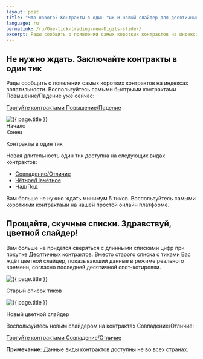 ```yaml
---
layout: post
title: "Что нового? Контракты в один тик и новый слайдер для десятичных"
language: ru
permalink: /ru/One-tick-trading-new-Digits-slider/
excerpt: Рады сообщить о появлении самых коротких контрактов на индексах волатильности. Воспользуйтесь самыми быстрыми контрактами Повышение/Падение уже сейчас...
---
```


## Не нужно ждать. Заключайте контракты в один тик

Рады сообщить о появлении самых коротких контрактов на индексах волатильности. Воспользуйтесь самыми быстрыми контрактами Повышение/Падение уже сейчас:

<div class="cta">
    <p><a class="button" href="https://www.binary.com/ru/trading.html?market=volidx&underlying=R_10&formname=risefall&duration_amount=1&duration_units=t&expiry_type=duration&date_start=now"><span>Торгуйте контрактами Повышение/Падение</span></a></p>
</div>

<div class="cta-lg">
    <img src="{{ '/images/one-tick-trade-chart_2.gif' | prepend: SourceUrl }}" alt="{{ page.title }}">
    <div class="row top-20">
        <div class="col-6">Начало</div>
        <div class="col-6">Конец</div>
    </div>
    <p>Контракты в один тик</p>
</div>

Новая длительность один тик доступна на следующих видах контрактов:

<ul class="bullet">
    <li><a href="https://www.binary.com/ru/trading.html?market=volidx&underlying=R_10&formname=matchdiff&duration_amount=1&duration_units=t&expiry_type=duration">Совпадение/Отличие</a></li>
    <li><a href="https://www.binary.com/ru/trading.html?market=volidx&underlying=R_10&formname=evenodd&duration_amount=1&duration_units=t&expiry_type=duration">Чётное/Нечётное</a></li>
    <li><a href="https://www.binary.com/ru/trading.html?market=volidx&underlying=R_10&formname=overunder&duration_amount=1&duration_units=t&expiry_type=duration">Над/Под</a></li>
</ul>

Вам больше не нужно ждать минимум 5 тиков. Воспользуйтесь самыми короткими контрактами на нашей простой онлайн платформе.

<div class="separator-lg"></div>

## Прощайте, скучные списки. Здравствуй, цветной слайдер!

Вам больше не придётся сверяться с длинными списками цифр при покупке Десятичных контрактов. Вместо старого списка с тиками Вас ждёт цветной слайдер, показывающий данные в режиме реального времени, согласно последней десятичной спот-котировки.

<div class="cta-lg">
    <div class="row align-items-end">
        <div class="col-md-6">
            <img src="{{ '/images/one-tick-trading-2.png' | prepend: SourceUrl }}" alt="{{ page.title }}">
            <p class="center-text">Старый список тиков</p>
        </div>
        <div class="col-md-6">
            <img src="{{ '/images/one-tick-trading-3.png' | prepend: SourceUrl }}" alt="{{ page.title }}">
            <p class="center-text">Новый цветной слайдер</p>
        </div>
    </div>
</div>

<div class="separator-lg"></div>
<p class="center-text">Воспользуйтесь новым слайдером на контрактах Совпадение/Отличие:</p>

<div class="cta">
    <p><a class="button" href="https://www.binary.com/ru/trading.html?market=volidx&underlying=R_10&formname=matchdiff"><span>Торгуйте контрактами Совпадение/Отличие</span></a></p>
</div>

<p class="center-text"><strong>Примечание:</strong> Данные виды контрактов доступны не во всех странах.</p>